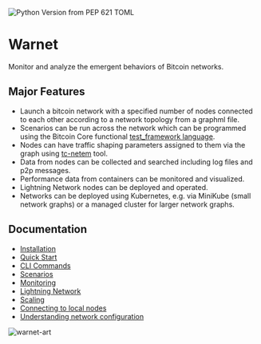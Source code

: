 ![Python Version from PEP 621 TOML](https://img.shields.io/python/required-version-toml?tomlFilePath=https://raw.githubusercontent.com/bitcoin-dev-project/warnet/main/pyproject.toml)
# Warnet

Monitor and analyze the emergent behaviors of Bitcoin networks.

## Major Features

* Launch a bitcoin network with a specified number of nodes connected to each other according to a network topology from a graphml file.
* Scenarios can be run across the network which can be programmed using the Bitcoin Core functional [test_framework language](https://github.com/bitcoin/bitcoin/tree/master/test/functional).
* Nodes can have traffic shaping parameters assigned to them via the graph using [tc-netem](https://manpages.ubuntu.com/manpages/trusty/man8/tc-netem.8.html) tool.
* Data from nodes can be collected and searched including log files and p2p messages.
* Performance data from containers can be monitored and visualized.
* Lightning Network nodes can be deployed and operated.
* Networks can be deployed using Kubernetes, e.g. via MiniKube (small network graphs) or a managed cluster for larger network graphs.

## Documentation

- [Installation](/docs/install.md)
- [Quick Start](/docs/quickstart.md)
- [CLI Commands](/docs/warnet.md)
- [Scenarios](/docs/scenarios.md)
- [Monitoring](/docs/logging_monitoring.md)
- [Lightning Network](/docs/lightning.md)
- [Scaling](/docs/scaling.md)
- [Connecting to local nodes](/docs/connecting-local-nodes.md)
- [Understanding network configuration](/docs/config.md)

![warnet-art](https://raw.githubusercontent.com/bitcoin-dev-project/warnet/main/docs/machines.webp)
